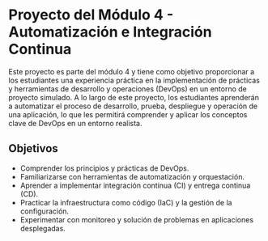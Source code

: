 # Proyecto del Módulo 4 - Automatización e Integración Continua

Este proyecto es parte del módulo 4 y tiene como objetivo proporcionar a los estudiantes una experiencia práctica en la implementación de prácticas y herramientas de desarrollo y operaciones (DevOps) en un entorno de proyecto simulado. A lo largo de este proyecto, los estudiantes aprenderán a automatizar el proceso de desarrollo, prueba, despliegue y operación de una aplicación, lo que les permitirá comprender y aplicar los conceptos clave de DevOps en un entorno realista.

## Objetivos

- Comprender los principios y prácticas de DevOps.
- Familiarizarse con herramientas de automatización y orquestación.
- Aprender a implementar integración continua (CI) y entrega continua (CD).
- Practicar la infraestructura como código (IaC) y la gestión de la configuración.
- Experimentar con monitoreo y solución de problemas en aplicaciones desplegadas.